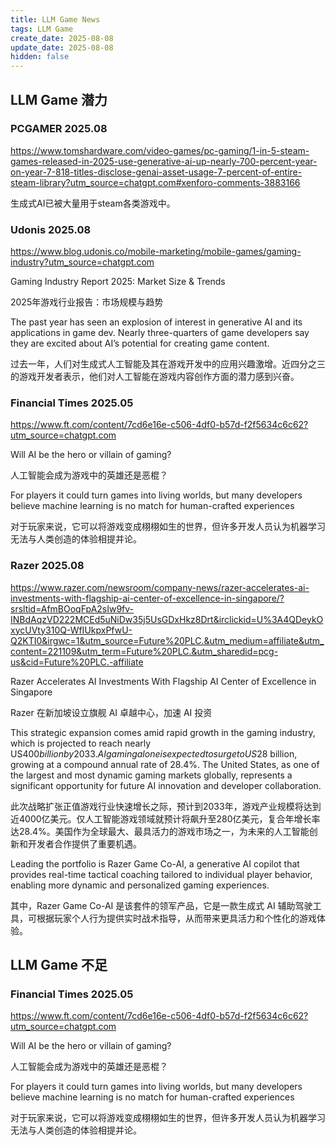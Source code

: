 ```yaml
---
title: LLM Game News
tags: LLM Game
create_date: 2025-08-08
update_date: 2025-08-08
hidden: false
---
```


## LLM Game 潜力

### PCGAMER 2025.08

https://www.tomshardware.com/video-games/pc-gaming/1-in-5-steam-games-released-in-2025-use-generative-ai-up-nearly-700-percent-year-on-year-7-818-titles-disclose-genai-asset-usage-7-percent-of-entire-steam-library?utm_source=chatgpt.com#xenforo-comments-3883166

生成式AI已被大量用于steam各类游戏中。

### Udonis  2025.08

https://www.blog.udonis.co/mobile-marketing/mobile-games/gaming-industry?utm_source=chatgpt.com

Gaming Industry Report 2025: Market Size & Trends

2025年游戏行业报告：市场规模与趋势

The past year has seen an explosion of interest in generative AI and its applications in game dev. Nearly three-quarters of game developers say they are excited about AI’s potential for creating game content​.

过去一年，人们对生成式人工智能及其在游戏开发中的应用兴趣激增。近四分之三的游戏开发者表示，他们对人工智能在游戏内容创作方面的潜力感到兴奋。

### Financial Times 2025.05

https://www.ft.com/content/7cd6e16e-c506-4df0-b57d-f2f5634c6c62?utm_source=chatgpt.com

Will AI be the hero or villain of gaming?

人工智能会成为游戏中的英雄还是恶棍？

For players it could turn games into living worlds, but many developers believe machine learning is no match for human-crafted experiences

对于玩家来说，它可以将游戏变成栩栩如生的世界，但许多开发人员认为机器学习无法与人类创造的体验相提并论。

### Razer 2025.08

https://www.razer.com/newsroom/company-news/razer-accelerates-ai-investments-with-flagship-ai-center-of-excellence-in-singapore/?srsltid=AfmBOoqFpA2sIw9fv-INBdAqzVD222MCEd5uNiDw35j5UsGDxHkz8Drt&irclickid=U%3A4QDeykOxycUVty310Q-WfIUkpxPfwU-Q2KTI0&irgwc=1&utm_source=Future%20PLC.&utm_medium=affiliate&utm_content=221109&utm_term=Future%20PLC.&utm_sharedid=pcg-us&cid=Future%20PLC.-affiliate

Razer Accelerates AI Investments With Flagship AI Center of Excellence in Singapore

Razer 在新加坡设立旗舰 AI 卓越中心，加速 AI 投资

This strategic expansion comes amid rapid growth in the gaming industry, which is projected to reach nearly US$400 billion by 2033. AI gaming alone is expected to surge to US$28 billion, growing at a compound annual rate of 28.4%. The United States, as one of the largest and most dynamic gaming markets globally, represents a significant opportunity for future AI innovation and developer collaboration.

此次战略扩张正值游戏行业快速增长之际，预计到2033年，游戏产业规模将达到近4000亿美元。仅人工智能游戏领域就预计将飙升至280亿美元，复合年增长率达28.4%。美国作为全球最大、最具活力的游戏市场之一，为未来的人工智能创新和开发者合作提供了重要机遇。

Leading the portfolio is Razer Game Co-AI, a generative AI copilot that provides real-time tactical coaching tailored to individual player behavior, enabling more dynamic and personalized gaming experiences.

其中，Razer Game Co-AI 是该套件的领军产品，它是一款生成式 AI 辅助驾驶工具，可根据玩家个人行为提供实时战术指导，从而带来更具活力和个性化的游戏体验。


## LLM Game 不足

### Financial Times 2025.05

https://www.ft.com/content/7cd6e16e-c506-4df0-b57d-f2f5634c6c62?utm_source=chatgpt.com

Will AI be the hero or villain of gaming?

人工智能会成为游戏中的英雄还是恶棍？

For players it could turn games into living worlds, but many developers believe machine learning is no match for human-crafted experiences

对于玩家来说，它可以将游戏变成栩栩如生的世界，但许多开发人员认为机器学习无法与人类创造的体验相提并论。